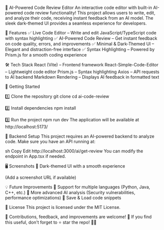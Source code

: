 🚀 AI-Powered Code Review Editor
An interactive code editor with built-in AI-powered code review functionality! This project allows users to write, edit, and analyze their code, receiving instant feedback from an AI model. The sleek dark-themed UI provides a seamless experience for developers.

🎯 Features
✅ Live Code Editor – Write and edit JavaScript/TypeScript code with syntax highlighting
✅ AI-Powered Code Review – Get instant feedback on code quality, errors, and improvements
✅ Minimal & Dark-Themed UI – Elegant and distraction-free interface
✅ Syntax Highlighting – Powered by Prism.js for a smooth coding experience

🛠️ Tech Stack
React (Vite) – Frontend framework
React-Simple-Code-Editor – Lightweight code editor
Prism.js – Syntax highlighting
Axios – API requests to AI backend
Markdown Rendering – Displays AI feedback in formatted text

🚀 Getting Started

1️⃣ Clone the repository
git clone 
cd ai-code-review

2️⃣ Install dependencies
npm install

3️⃣ Run the project
npm run dev
The application will be available at http://localhost:5173/

🔗 Backend Setup
This project requires an AI-powered backend to analyze code. Make sure you have an API running at:

sh
Copy
Edit
http://localhost:3000/ai/get-review
You can modify the endpoint in App.tsx if needed.

🖥️ Screenshots
🎨 Dark-themed UI with a smooth experience

(Add a screenshot URL if available)

💡 Future Improvements
🚀 Support for multiple languages (Python, Java, C++, etc.)
🚀 More advanced AI analysis (Security vulnerabilities, performance optimizations)
🚀 Save & Load code snippets

📜 License
This project is licensed under the MIT License.

🔗 Contributions, feedback, and improvements are welcome! 🎉
If you find this useful, don't forget to ⭐ star the repo! 🚀✨
